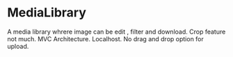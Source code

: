 # MediaLibrary
A media library whrere image can be edit , filter and download.
Crop feature not much.
MVC Architecture.
Localhost. 
No drag and drop option for upload.
 
